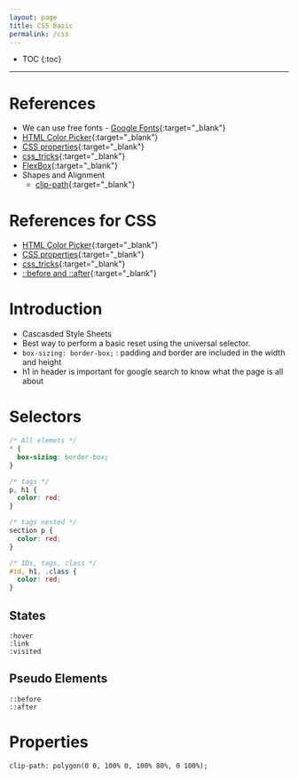 ```yaml
---
layout: page
title: CSS Basic
permalink: /css
---
```


- TOC
{:toc}

---

# References

- We can use free fonts - [Google Fonts](https://fonts.google.com/){:target="\_blank"}
- [HTML Color Picker](https://www.w3schools.com/colors/colors_picker.asp){:target="\_blank"}
- [CSS properties](https://www.w3schools.com/cssref/default.asp){:target="\_blank"}
- [css_tricks](https://css-tricks.com/){:target="\_blank"}
- [FlexBox](https://css-tricks.com/snippets/css/a-guide-to-flexbox/){:target="\_blank"}
- Shapes and Alignment
  - [clip-path](https://bennettfeely.com/clippy/){:target="\_blank"}

# References for CSS

- [HTML Color Picker](https://www.w3schools.com/colors/colors_picker.asp){:target="\_blank"}
- [CSS properties](https://www.w3schools.com/cssref/default.asp){:target="\_blank"}
- [css_tricks](https://css-tricks.com/){:target="\_blank"}
- [::before and ::after](https://css-tricks.com/almanac/selectors/a/after-and-before/){:target="\_blank"}

# Introduction

- Cascasded Style Sheets
- Best way to perform a basic reset using the universal selector.
- `box-sizing: border-box;` : padding and border are included in the width and height
- h1 in header is important for google search to know what the page is all about

# Selectors

```css
/* All elemets */
* {
  box-sizing: border-box;
}

/* tags */
p, h1 {
  color: red;
}

/* tags nested */
section p {
  color: red;
}

/* IDs, tags, class */
#id, h1, .class {
  color: red;
} 
```

## States

```
:hover
:link
:visited
```

## Pseudo Elements

```
::before
::after
```

# Properties

```
clip-path: polygon(0 0, 100% 0, 100% 80%, 0 100%);
```


